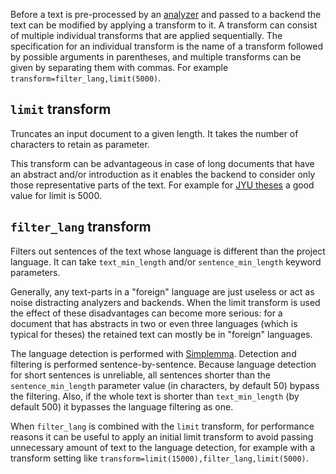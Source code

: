 Before a text is pre-processed by an [analyzer](https://github.com/NatLibFi/Annif/wiki/Analyzers) and passed to a backend the text can be modified by applying a transform to it. A transform can consist of multiple individual transforms that are applied sequentially. The specification for an individual transform is the name of a transform followed by possible arguments in parentheses, and multiple transforms can be given by separating them with commas. For example `transform=filter_lang,limit(5000)`.

## `limit` transform

Truncates an input document to a given length. It takes the number of characters to retain as parameter. 

This transform can be advantageous in case of long documents that have an abstract and/or introduction as it enables the backend to consider only those representative parts of the text. For example for [JYU theses](https://github.com/NatLibFi/Annif-corpora/tree/master/fulltext/jyu-theses) a good value for limit is 5000.

## `filter_lang` transform

Filters out sentences of the text whose language is different than the project language. It can take `text_min_length` and/or `sentence_min_length` keyword parameters. 

Generally, any text-parts in a "foreign" language are just useless or act as noise distracting analyzers and backends. When the limit transform is used the effect of these disadvantages can become more serious: for a document that has abstracts in two or even three languages (which is typical for theses) the retained text can mostly be in "foreign" languages.

The language detection is performed with [Simplemma](https://github.com/adbar/simplemma). Detection and filtering is performed sentence-by-sentence. Because language detection for short sentences is unreliable, all sentences shorter than the `sentence_min_length` parameter value (in characters, by default 50) bypass the filtering. Also, if the whole text is shorter than `text_min_length` (by default 500) it bypasses the language filtering as one. 

When `filter_lang` is combined with the `limit` transform, for performance reasons it can be useful to apply an initial limit transform to avoid passing unnecessary amount of text to the language detection, for example with a transform setting like `transform=limit(15000),filter_lang,limit(5000)`.